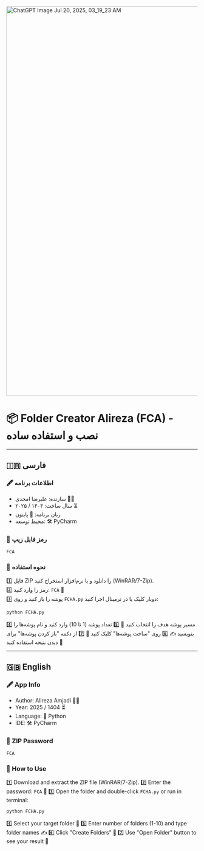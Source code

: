 
<img width="1024" height="1024" alt="ChatGPT Image Jul 20, 2025, 03_19_23 AM" src="https://github.com/user-attachments/assets/9b8dfcf3-f325-4a41-8f25-4a0ed2679874" />



# 📦 Folder Creator Alireza (FCA) - نصب و استفاده ساده

---

## 🇮🇷 فارسی

### 🖋️ اطلاعات برنامه  
- سازنده: علیرضا امجدی 👨‍💻  
- سال ساخت: ۱۴۰۴ / ۲۰۲۵ ⏳  
- زبان برنامه: 🐍 پایتون  
- محیط توسعه: 🛠️ PyCharm  

### 🔐 رمز فایل زیپ  
```
FCA
````

### 🚀 نحوه استفاده  
1️⃣ فایل ZIP را دانلود و با نرم‌افزار استخراج کنید (WinRAR/7-Zip).  
2️⃣ رمز را وارد کنید: `FCA` 🔑  
3️⃣ پوشه را باز کنید و روی `FCHA.py` دوبار کلیک یا در ترمینال اجرا کنید:  
```bash
python FCHA.py
````

4️⃣ مسیر پوشه هدف را انتخاب کنید 📂
5️⃣ تعداد پوشه (1 تا 10) وارد کنید و نام پوشه‌ها را بنویسید ✍️
6️⃣ روی "ساخت پوشه‌ها" کلیک کنید 🚀
7️⃣ از دکمه "باز کردن پوشه‌ها" برای دیدن نتیجه استفاده کنید 📁

---

## 🇬🇧 English

### 🖋️ App Info

* Author: Alireza Amjadi 👨‍💻
* Year: 2025 / 1404 ⏳
* Language: 🐍 Python
* IDE: 🛠️ PyCharm

### 🔐 ZIP Password

```
FCA
```

### 🚀 How to Use

1️⃣ Download and extract the ZIP file (WinRAR/7-Zip).
2️⃣ Enter the password: `FCA` 🔑
3️⃣ Open the folder and double-click `FCHA.py` or run in terminal:

```bash
python FCHA.py
```

4️⃣ Select your target folder 📂
5️⃣ Enter number of folders (1-10) and type folder names ✍️
6️⃣ Click "Create Folders" 🚀
7️⃣ Use "Open Folder" button to see your result 📁

